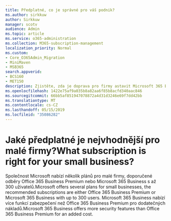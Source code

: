 ```yaml
---
title: Předplatné, co je správné pro váš podnik?
ms.author: sirkkuw
author: Sirkkuw
manager: scotv
audience: Admin
ms.topic: article
ms.service: o365-administration
ms.collection: M365-subscription-management
localization_priority: Normal
ms.custom:
- Core_O365Admin_Migration
- MiniMaven
- MSB365
search.appverid:
- BCS160
- MET150
description: Zjistěte, zda je doprava pro firmy astavit Microsoft 365 Business, Office 365 E3 a Office 365 Business Premium.
ms.openlocfilehash: 1422e75af9a035b8a82aa6f85b8acfd340aac846
ms.sourcegitcommit: 66bb5af851947078872a4d31d3246e69f7dd42bb
ms.translationtype: MT
ms.contentlocale: cs-CZ
ms.lasthandoff: 05/15/2019
ms.locfileid: "35086282"
---
```

# <a name="what-subscription-is-right-for-your-small-business"></a><span data-ttu-id="a29f5-103">Jaké předplatné je nejvhodnější pro malé firmy?</span><span class="sxs-lookup"><span data-stu-id="a29f5-103">What subscription is right for your small business?</span></span>

<span data-ttu-id="a29f5-104">Společnost Microsoft nabízí několik plánů pro malé firmy, doporučené odběry Office 365 Business Premium nebo Microsoft 365 Business s až 300 uživatelů.</span><span class="sxs-lookup"><span data-stu-id="a29f5-104">Microsoft offers several plans for small businesses, the recommended subscriptions are either Office 365 Business Premium or Microsoft 365 Business with up to 300 users.</span></span> <span data-ttu-id="a29f5-105">Microsoft 365 Business nabízí více funkcí zabezpečení než Office 365 Business Premium pro dodatečných nákladů.</span><span class="sxs-lookup"><span data-stu-id="a29f5-105">Microsoft 365 Business offers more security features than Office 365 Business Premium for an added cost.</span></span>